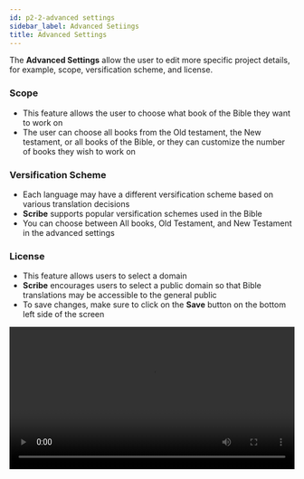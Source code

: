 ```yaml
---
id: p2-2-advanced settings
sidebar_label: Advanced Setiings
title: Advanced Settings
---
```

The **Advanced Settings** allow the user to edit more specific project details, for example, scope, versification scheme, and license.

  ### Scope ###

  - This feature allows the user to choose what book of the Bible they want to work on
  - The user can choose all books from the Old testament, the New testament, or all books of the Bible, or they can customize the number of books they wish to work on

### Versification Scheme ###

  -  Each language may have a different versification scheme based on various translation decisions
  -  **Scribe** supports popular versification schemes used in the Bible
  - You can choose between All books, Old Testament, and New Testament in the advanced settings 
      

### License ###

  -  This feature allows users to select a domain 
  -  **Scribe** encourages users to select a public domain so that Bible translations may be accessible to the general public
  -  To save changes, make sure to click on the **Save** button on the bottom left side of the screen

<video controls src="/0.5.5/en-advanced-settings.mov" width="100%" type="video/mov"/>